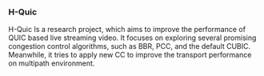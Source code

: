 ### H-Quic

H-Quic Is a research project, which aims to improve the performance of QUIC based live streaming video. It focuses on exploring several promising congestion control algorithms, such as BBR, PCC, and the default CUBIC. Meanwhile, it tries to apply new CC to improve the transport performance on multipath environment.
